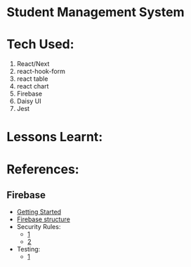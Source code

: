 # Student Management System

# Tech Used:

1. React/Next
2. react-hook-form
3. react table
4. react chart
5. Firebase
6. Daisy UI
7. Jest

# Lessons Learnt:

# References:

## Firebase

- [Getting Started]("https://firebase.google.com/docs/")
- [Firebase structure]("https://github.com/umeshmk/rp-react-firebase-crud/tree/main")
- Security Rules:
  - [1]("https://www.youtube.com/watch?v=TglPc74M3DM")
  - [2]("https://www.youtube.com/watch?v=b7PUm7LmAOw")
- Testing:
  - [1]("https://www.youtube.com/watch?v=Rx4pVS1vPGY")
